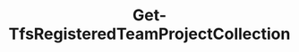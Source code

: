﻿---
title: Get-TfsRegisteredTeamProjectCollection
breadcrumbs: [ "TeamProjectCollection" ]
parent: "TeamProjectCollection"
description: "Gets one or more Team Project Collection addresses registered in the current computer. "
remarks: 
parameterSets: 
  "_All_": [  ] 
  "__AllParameterSets": 
parameters: 
inputs: 
outputs: 
notes: 
relatedLinks: 
  - text: "Online Version:" 
    uri: "https://tfscmdlets.dev/docs/cmdlets/TeamProjectCollection/Get-TfsRegisteredTeamProjectCollection"
aliases: 
examples: 
---

